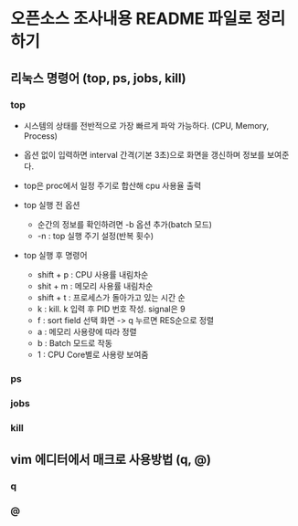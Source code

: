 # 오픈소스 조사내용 README 파일로 정리하기


## 리눅스 명령어 (top, ps, jobs, kill)

### top
* 시스템의 상태를 전반적으로 가장 빠르게 파악 가능하다. (CPU, Memory, Process)
* 옵션 없이 입력하면 interval 간격(기본 3초)으로 화면을 갱신하며 정보를 보여준다.
* top은 proc에서 일정 주기로 합산해 cpu 사용율 출력

* top 실행 전 옵션
  * 순간의 정보를 확인하려면 -b 옵션 추가(batch 모드)
  * -n : top 실행 주기 설정(반복 횟수)

* top 실행 후 명령어 
  * shift + p : CPU 사용률 내림차순
  * shit + m : 메모리 사용률 내림차순
  * shift + t : 프로세스가 돌아가고 있는 시간 순
  * k : kill. k 입력 후 PID 번호 작성. signal은 9
  * f : sort field 선택 화면 -> q 누르면 RES순으로 정렬
  * a : 메모리 사용량에 따라 정렬
  * b : Batch 모드로 작동
  * 1 : CPU Core별로 사용량 보여줌


### ps


### jobs


### kill



## vim 에디터에서 매크로 사용방법 (q, @)

### q


### @
